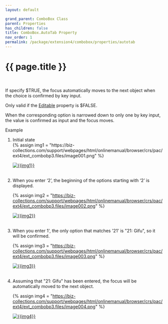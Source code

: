 ```yaml
---
layout: default

grand_parent: ComboBox Class
parent: Properties
has_children: false
title: ComboBox.AutoTab Property
nav_order: 1
permalink: /package/extension4/combobox/properties/autotab
---
```

# {{ page.title }}
<br>

If specify $TRUE, the focus automatically moves to the next object when the choice is confirmed by key input.

Only valid if the <a href="/package/extension4/combobox/properties/editable">Editable</a> property is $FALSE.

When the corresponding option is narrowed down to only one by key input, the value is confirmed as input and the focus moves.

Example

<ol>
<li>Initial state</li>
{% assign img1 = "https://biz-collections.com/support/webpages/html/onlinemanual/browser/crs/pac/ext4/ext_combobp3.files/image001.png" %}

<a href="{{ img1 }}" target="_blank"> <img src="{{ img1 }}" alt="{{img1}}"></a><br><br>

<li>When you enter ‘2’, the beginning of the options starting with ‘2’ is displayed.</li>

{% assign img2 = "https://biz-collections.com/support/webpages/html/onlinemanual/browser/crs/pac/ext4/ext_combobp3.files/image002.png" %}

<a href="{{ img2 }}" target="_blank"> <img src="{{ img2 }}" alt="{{img2}}"></a><br><br>

<li>When you enter 1', the only option that matches '21' is "21: Gifu", so it will be confirmed.</li>
   
{% assign img3 = "https://biz-collections.com/support/webpages/html/onlinemanual/browser/crs/pac/ext4/ext_combobp3.files/image003.png" %}

<a href="{{ img3 }}" target="_blank"> <img src="{{ img3 }}" alt="{{img3}}"></a><br><br>

<li>Assuming that "21: Gifu" has been entered, the focus will be automatically moved to the next object.</li>
   
{% assign img4 = "https://biz-collections.com/support/webpages/html/onlinemanual/browser/crs/pac/ext4/ext_combobp3.files/image004.png" %}

<a href="{{ img4 }}" target="_blank"> <img src="{{ img4 }}" alt="{{img4}}"></a>

</ol>